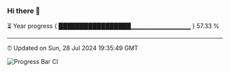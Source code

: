 ### Hi there 👋

⏳ Year progress { █████████████████▁▁▁▁▁▁▁▁▁▁▁▁▁ } 57.33 %

---

⏰ Updated on Sun, 28 Jul 2024 19:35:49 GMT

![Progress Bar CI](https://github.com/IshwaranRudhara/GIT-ACTION/workflows/Progress%20Bar%20CI/badge.svg)
